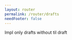 ```yaml
---
layout: router
permalink: /router/drafts
needFooter: false
---
```


Impl only drafts without til draft
